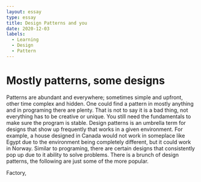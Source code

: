 ```yaml
---
layout: essay
type: essay
title: Design Patterns and you
date: 2020-12-03
labels:
  - Learning
  - Design
  - Pattern
---
```


# Mostly patterns, some designs

Patterns are abundant and everywhere; sometimes simple and upfront, other time complex and hidden. One could find a pattern in mostly anything and in programing there are plenty. That is not to say it is a bad thing, not everything has to be creative or unique. You still need the fundamentals to make sure the program is stable. Design patterns is an umbrella term for designs that show up frequently that works in a given environment. For example, a house designed in Canada would not work in someplace like Egypt due to the environment being completely different, but it could work in Norway. Similar to programing, there are certain designs that consistently pop up due to it ability to solve problems. There is a brunch of design patterns, the following are just some of the more popular. 

Factory, 
